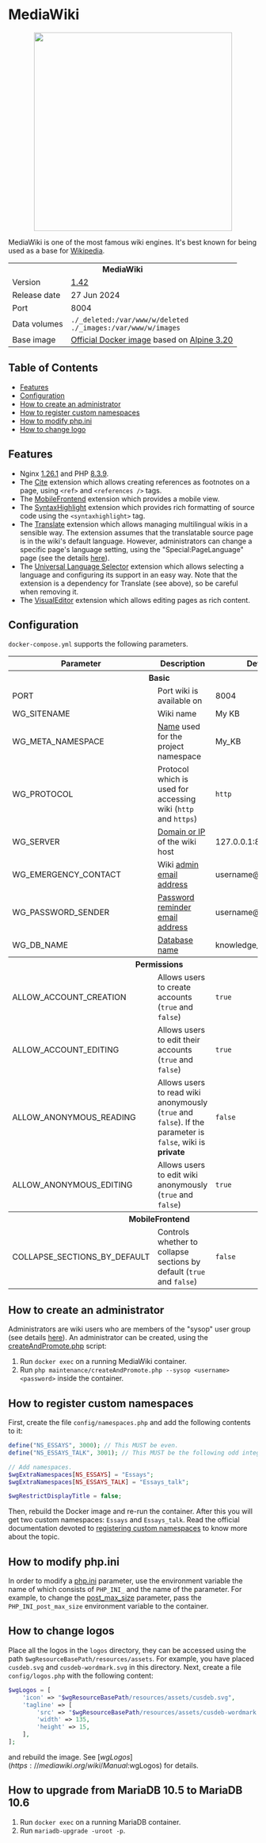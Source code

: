 # MediaWiki

<p align="center">
    <img src="logo.svg" width="400">
</p>

MediaWiki is one of the most famous wiki engines. It's best known for being used as a base for [Wikipedia](http://wikipedia.org).

<table>
  <tr>
    <td align="center" colspan="2"><b>MediaWiki</b></td>
  </tr>
  <tr>
    <td>Version</td>
    <td><a href="https://www.mediawiki.org/wiki/MediaWiki_1.42">1.42</a></td>
  </tr>
  <tr>
    <td>Release date</td>
    <td>27 Jun 2024</td>
  </tr>
  <tr>
    <td>Port</td>
    <td>8004</td>
  </tr>
  <tr>
    <td>Data volumes</td>
    <td>
        <code>./_deleted:/var/www/w/deleted</code><br>
        <code>./_images:/var/www/w/images</code>
    </td>
  </tr>
  <tr>
    <td valign="top">Base image</td>
    <td><a href="https://hub.docker.com/_/alpine">Official Docker image</a> based on <a href="https://alpinelinux.org/posts/Alpine-3.20.0-released.html">Alpine 3.20</a></td>
  </tr>
</table>

## Table of Contents

* [Features](#features)
* [Configuration](#configuration)
* [How to create an administrator](#how-to-create-an-administrator)
* [How to register custom namespaces](#how-to-register-custom-namespaces)
* [How to modify php.ini](#how-to-modify-phpini)
* [How to change logo](#how-to-change-logo)

## Features

* Nginx [1.26.1](http://nginx.org/en/CHANGES-1.26) and PHP [8.3.9](http://php.net/ChangeLog-8.php#8.3.9).
* The [Cite](https://www.mediawiki.org/wiki/Extension:Cite) extension which allows creating references as footnotes on a page, using `<ref>` and `<references />` tags.
* The [MobileFrontend](https://www.mediawiki.org/wiki/Extension:MobileFrontend) extension which provides a mobile view.
* The [SyntaxHighlight](https://mediawiki.org/wiki/Extension:SyntaxHighlight) extension which provides rich formatting of source code using the `<syntaxhighlight>` tag.
* The [Translate](https://mediawiki.org/wiki/Extension:Translate) extension which allows managing multilingual wikis in a sensible way. The extension assumes that the translatable source page is in the wiki's default language. However, administrators can change a specific page's language setting, using the "Special:PageLanguage" page (see the details [here](https://mediawiki.org/wiki/Manual:$wgPageLanguageUseDB)).
* The [Universal Language Selector](https://mediawiki.org/wiki/Extension:UniversalLanguageSelector) extension which allows selecting a language and configuring its support in an easy way. Note that the extension is a dependency for Translate (see above), so be careful when removing it.
* The [VisualEditor](https://mediawiki.org/wiki/Extension:VisualEditor) extension which allows editing pages as rich content.

## Configuration

`docker-compose.yml` supports the following parameters.

<table>
    <tr>
        <th>Parameter</th>
        <th>Description</th>
        <th>Default</th>
    </tr>
    <tr>
        <th colspan="3">Basic</th>
    </tr>
    <tr>
        <td>PORT</td>
        <td>Port wiki is available on</td>
        <td>8004</td>
    </tr>
    <tr>
        <td>WG_SITENAME</td>
        <td>Wiki name</td>
        <td>My KB</td>
    </tr>
    <tr>
        <td>WG_META_NAMESPACE</td>
        <td><a href="https://mediawiki.org/wiki/Manual:$wgMetaNamespace">Name</a> used for the project namespace</td>
        <td>My_KB</td>
    </tr>
    <tr>
        <td>WG_PROTOCOL</td>
        <td>Protocol which is used for accessing wiki (<code>http</code> and <code>https</code>)</td>
        <td><code>http</code></td>
    </tr>
    <tr>
        <td>WG_SERVER</td>
        <td><a href="https://mediawiki.org/wiki/Manual:$wgServer">Domain or IP</a> of the wiki host</td>
        <td>127.0.0.1:8004</td>
    </tr>
    <tr>
        <td>WG_EMERGENCY_CONTACT</td>
        <td>Wiki <a href="https://mediawiki.org/wiki/Manual:$wgEmergencyContact">admin email address</a></td>
        <td>username@domain.com</td>
    </tr>
    <tr>
        <td>WG_PASSWORD_SENDER</td>
        <td><a href="https://mediawiki.org/wiki/Manual:$wgPasswordSender">Password reminder email address</a></td>
        <td>username@domain.com</td>
    </tr>
    <tr>
        <td>WG_DB_NAME</td>
        <td><a href="https://mediawiki.org/wiki/Manual:$wgDBname">Database name</a></td>
        <td>knowledge_base</td>
    </tr>
    <tr>
        <th colspan="3">Permissions</th>
    </tr>
    <tr>
        <td>ALLOW_ACCOUNT_CREATION</td>
        <td>Allows users to create accounts (<code>true</code> and <code>false</code>)</td>
        <td><code>true</code></td>
    </tr>
    <tr>
        <td>ALLOW_ACCOUNT_EDITING</td>
        <td>Allows users to edit their accounts (<code>true</code> and <code>false</code>)</td>
        <td><code>true</code></td>
    </tr>
    <tr>
        <td>ALLOW_ANONYMOUS_READING</td>
        <td>Allows users to read wiki anonymously (<code>true</code> and <code>false</code>). If the parameter is <code>false</code>, wiki is <strong>private</strong></td>
        <td><code>false</code></td>
    </tr>
    <tr>
        <td>ALLOW_ANONYMOUS_EDITING</td>
        <td>Allows users to edit wiki anonymously (<code>true</code> and <code>false</code>)</td>
        <td><code>true</code></td>
    </tr>
    <tr>
        <th colspan="3">MobileFrontend</th>
    </tr>
    <tr>
        <td>COLLAPSE_SECTIONS_BY_DEFAULT</td>
        <td>Controls whether to collapse sections by default (<code>true</code> and <code>false</code>)</td>
        <td><code>false</code></td>
    </tr>
</table>

## How to create an administrator

Administrators are wiki users who are members of the "sysop" user group (see details [here](https://mediawiki.org/wiki/Manual:Administrators)). An administrator can be created, using the [createAndPromote.php](https://mediawiki.org/wiki/Manual:CreateAndPromote.php) script:

1. Run `docker exec` on a running MediaWiki container.
2. Run `php maintenance/createAndPromote.php --sysop <username> <password>` inside the container.

## How to register custom namespaces

First, create the file `config/namespaces.php` and add the following contents to it:

```php
define("NS_ESSAYS", 3000); // This MUST be even.
define("NS_ESSAYS_TALK", 3001); // This MUST be the following odd integer.

// Add namespaces.
$wgExtraNamespaces[NS_ESSAYS] = "Essays";
$wgExtraNamespaces[NS_ESSAYS_TALK] = "Essays_talk";

$wgRestrictDisplayTitle = false;
```

Then, rebuild the Docker image and re-run the container. After this you will get two custom namespaces: `Essays` and `Essays_talk`. Read the official documentation devoted to [registering custom namespaces](https://mediawiki.org/wiki/Manual:Using_custom_namespaces) to know more about the topic.

## How to modify php.ini

In order to modify a [php.ini](https://php.net/manual/en/configuration.file.php) parameter, use the environment variable the name of which consists of `PHP_INI_` and the name of the parameter. For example, to change the [post_max_size](https://php.net/manual/en/ini.core.php#ini.post-max-size) parameter, pass the `PHP_INI_post_max_size` environment variable to the container.

## How to change logos

Place all the logos in the `logos` directory, they can be accessed using the path `$wgResourceBasePath/resources/assets`. For example, you have placed `cusdeb.svg` and `cusdeb-wordmark.svg` in this directory. Next, create a file `config/logos.php` with the following content:

```php
$wgLogos = [
    'icon' => "$wgResourceBasePath/resources/assets/cusdeb.svg",
    'tagline' => [
        'src' => "$wgResourceBasePath/resources/assets/cusdeb-wordmark.svg",
        'width' => 135,
        'height' => 15,
    ],
];
```

and rebuild the image. See [$wgLogos](https://mediawiki.org/wiki/Manual:$wgLogos) for details.

## How to upgrade from MariaDB 10.5 to MariaDB 10.6

1. Run `docker exec` on a running MariaDB container.
2. Run `mariadb-upgrade -uroot -p`.
